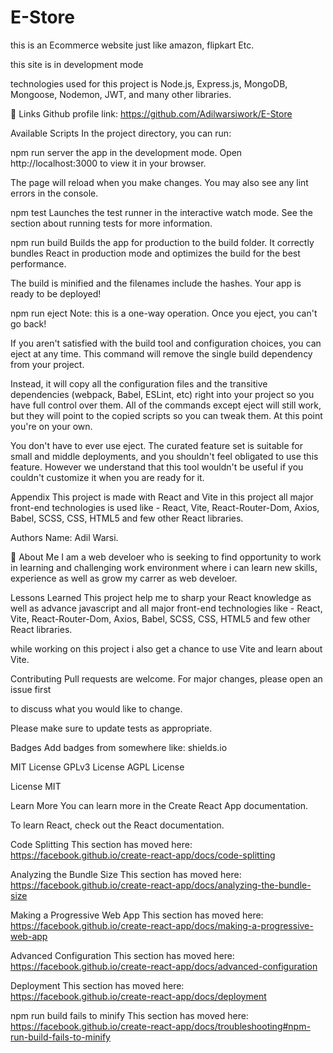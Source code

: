 # E-Store

this is an Ecommerce website just like amazon, flipkart Etc.

this site is in development mode 

technologies used for this project is Node.js, Express.js, MongoDB, Mongoose, Nodemon, JWT, and many other libraries.


🔗 Links Github profile link: https://github.com/Adilwarsiwork/E-Store



Available Scripts In the project directory, you can run:

npm run server the app in the development mode. Open http://localhost:3000 to view it in your browser.

The page will reload when you make changes. You may also see any lint errors in the console.

npm test Launches the test runner in the interactive watch mode. See the section about running tests for more information.

npm run build Builds the app for production to the build folder. It correctly bundles React in production mode and optimizes the build for the best performance.

The build is minified and the filenames include the hashes. Your app is ready to be deployed!

npm run eject Note: this is a one-way operation. Once you eject, you can't go back!

If you aren't satisfied with the build tool and configuration choices, you can eject at any time. This command will remove the single build dependency from your project.

Instead, it will copy all the configuration files and the transitive dependencies (webpack, Babel, ESLint, etc) right into your project so you have full control over them. All of the commands except eject will still work, but they will point to the copied scripts so you can tweak them. At this point you're on your own.

You don't have to ever use eject. The curated feature set is suitable for small and middle deployments, and you shouldn't feel obligated to use this feature. However we understand that this tool wouldn't be useful if you couldn't customize it when you are ready for it.

Appendix This project is made with React and Vite in this project all major front-end technologies is used like - React, Vite, React-Router-Dom, Axios, Babel, SCSS, CSS, HTML5 and few other React libraries.

Authors Name: Adil Warsi.

🚀 About Me I am a web develoer who is seeking to find opportunity to work in learning and challenging work environment where i can learn new skills, experience as well as grow my carrer as web develoer.

Lessons Learned This project help me to sharp your React knowledge as well as advance javascript and all major front-end technologies like - React, Vite, React-Router-Dom, Axios, Babel, SCSS, CSS, HTML5 and few other React libraries.

while working on this project i also get a chance to use Vite and learn about Vite.

Contributing Pull requests are welcome. For major changes, please open an issue first

to discuss what you would like to change.

Please make sure to update tests as appropriate.

Badges Add badges from somewhere like: shields.io

MIT License GPLv3 License AGPL License

License MIT

Learn More You can learn more in the Create React App documentation.

To learn React, check out the React documentation.

Code Splitting This section has moved here: https://facebook.github.io/create-react-app/docs/code-splitting

Analyzing the Bundle Size This section has moved here: https://facebook.github.io/create-react-app/docs/analyzing-the-bundle-size

Making a Progressive Web App This section has moved here: https://facebook.github.io/create-react-app/docs/making-a-progressive-web-app

Advanced Configuration This section has moved here: https://facebook.github.io/create-react-app/docs/advanced-configuration

Deployment This section has moved here: https://facebook.github.io/create-react-app/docs/deployment

npm run build fails to minify This section has moved here: https://facebook.github.io/create-react-app/docs/troubleshooting#npm-run-build-fails-to-minify

